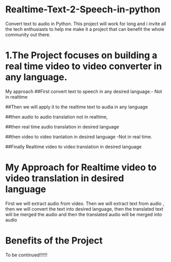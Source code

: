 # Realtime-Text-2-Speech-in-python

Convert text to audio in Python.
This project will work for long and i invite all the tech enthusiasts to help me make it a project that can benefit the whole community out there.

#  1.The Project focuses on building a real time video to video converter in any language.
My approach
##First convert text to speech in any desired language.- Not in realtime

##Then we will apply it to the realtime text to audia in any language

##then audio to audio translation not in realtime, 

##then real time audio translation in desired language

##then video to video tranlation in desired language -Not in real time.

##Finally Realtime video to video translation in desired language

# My Approach for Realtime video to video translation in desired language
First we will extract audio from video. Then we will extract text from audio , then we will convert the text into desired language, then the translated text will be merged the audio and then the translated audio will be merged into audio

# Benefits of the Project
To be continued!!!!!!


